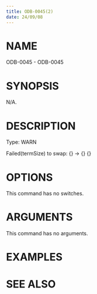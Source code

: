 ```yaml
---
title: ODB-0045(2)
date: 24/09/08
---
```


# NAME

ODB-0045 - ODB-0045

# SYNOPSIS

N/A.

# DESCRIPTION

Type: WARN

Failed(termSize) to swap: {} -> {} {}

# OPTIONS

This command has no switches.

# ARGUMENTS

This command has no arguments.

# EXAMPLES

# SEE ALSO
